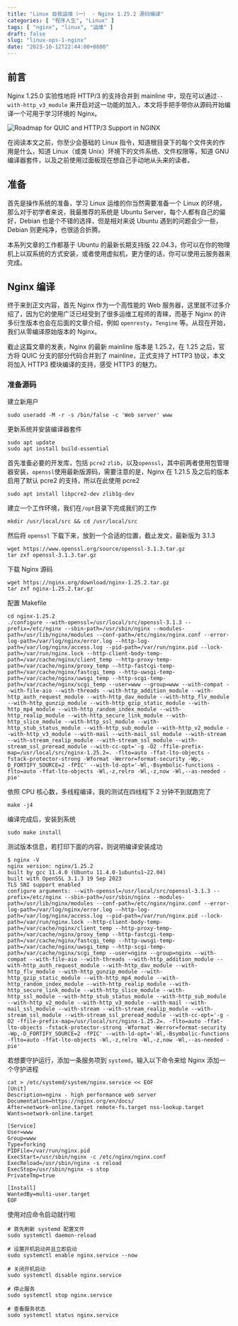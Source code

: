 ```yaml
---
title: "Linux 自我运维（一） - Nginx 1.25.2 源码编译"
categories: [ "程序人生", "Linux" ]
tags: [ "nginx", "linux", "运维" ]
draft: false
slug: "linux-ops-1-nginx"
date: "2023-10-12T22:44:00+0800"
---
```


## 前言

Nginx 1.25.0 实验性地将 HTTP/3 的支持合并到 mainline 中，现在可以通过`--with-http_v3_module` 来开启对这一功能的加入，本文将手把手带你从源码开始编译一个可用于学习环境的 Nginx。

![Roadmap for QUIC and HTTP/3 Support in NGINX](https://cdn.taurusxin.com/hugo/2023/10/12/nginx-quic-http3-roadmap.png)

在阅读本文之前，你至少会基础的 Linux 指令，知道根目录下的每个文件夹的作用是什么，知道 Linux（或类 Unix）环境下的文件系统、文件权限等，知道 GNU 编译器套件，以及之前使用过面板现在想自己手动地从头来的读者。

## 准备

首先是操作系统的准备，学习 Linux 运维的你当然需要准备一个 Linux 的环境，那么对于初学者来说，我最推荐的系统是 Ubuntu Server，每个人都有自己的偏好，Debian 也是个不错的选择，但是相对来说 Ubuntu 遇到的问题会少一些，Debian 则更纯净，也很适合折腾。

本系列文章的工作都基于 Ubuntu 的最新长期支持版 22.04.3，你可以在你的物理机上以双系统的方式安装，或者使用虚拟机，更方便的话，你可以使用云服务器来完成。

## Nginx 编译

终于来到正文内容，首先 Nginx 作为一个高性能的 Web 服务器，这里就不过多介绍了，因为它的使用广泛已经受到了很多运维工程师的青睐，而基于 Nginx 的许多衍生版本也会在后面的文章介绍，例如 `openresty`，`Tengine` 等。从现在开始，我们从零编译原始版本的 Nginx。

截止这篇文章的发表，Nginx 的最新 mainline 版本是 1.25.2，在 1.25 之后，官方将 QUIC 分支的部分代码合并到了 mainline，正式支持了 HTTP3 协议，本文将加入 HTTP3 模块编译的支持，感受 HTTP3 的魅力。

### 准备源码

建立新用户

```shell
sudo useradd -M -r -s /bin/false -c 'Web server' www
```

更新系统并安装编译器套件

```shell
sudo apt update
sudo apt install build-essential
```

首先准备必要的开发库，包括 `pcre2` `zlib`，以及`openssl`，其中前两者使用包管理器安装，`openssl`使用最新版源码，需要注意的是，Nginx 在 1.21.5 及之后的版本启用了默认 pcre2 的支持，所以在此使用 pcre2

```shell
sudo apt install libpcre2-dev zlib1g-dev
```

建立一个工作环境，我们在`/opt`目录下完成我们的工作

```shell
mkdir /usr/local/src && cd /usr/local/src
```

然后将 `openssl` 下载下来，放到一个合适的位置，截止发文，最新版为 3.1.3

```shell
wget https://www.openssl.org/source/openssl-3.1.3.tar.gz
tar zxf openssl-3.1.3.tar.gz
```

下载 Nginx 源码

```shell
wget https://nginx.org/download/nginx-1.25.2.tar.gz
tar zxf nginx-1.25.2.tar.gz
```

配置 Makefile

```shell
cd nginx-1.25.2
./configure --with-openssl=/usr/local/src/openssl-3.1.3 --prefix=/etc/nginx --sbin-path=/usr/sbin/nginx --modules-path=/usr/lib/nginx/modules --conf-path=/etc/nginx/nginx.conf --error-log-path=/var/log/nginx/error.log --http-log-path=/var/log/nginx/access.log --pid-path=/var/run/nginx.pid --lock-path=/var/run/nginx.lock --http-client-body-temp-path=/var/cache/nginx/client_temp --http-proxy-temp-path=/var/cache/nginx/proxy_temp --http-fastcgi-temp-path=/var/cache/nginx/fastcgi_temp --http-uwsgi-temp-path=/var/cache/nginx/uwsgi_temp --http-scgi-temp-path=/var/cache/nginx/scgi_temp --user=www --group=www --with-compat --with-file-aio --with-threads --with-http_addition_module --with-http_auth_request_module --with-http_dav_module --with-http_flv_module --with-http_gunzip_module --with-http_gzip_static_module --with-http_mp4_module --with-http_random_index_module --with-http_realip_module --with-http_secure_link_module --with-http_slice_module --with-http_ssl_module --with-http_stub_status_module --with-http_sub_module --with-http_v2_module --with-http_v3_module --with-mail --with-mail_ssl_module --with-stream --with-stream_realip_module --with-stream_ssl_module --with-stream_ssl_preread_module --with-cc-opt='-g -O2 -ffile-prefix-map=/usr/local/src/nginx-1.25.2=. -flto=auto -ffat-lto-objects -fstack-protector-strong -Wformat -Werror=format-security -Wp,-D_FORTIFY_SOURCE=2 -fPIC' --with-ld-opt='-Wl,-Bsymbolic-functions -flto=auto -ffat-lto-objects -Wl,-z,relro -Wl,-z,now -Wl,--as-needed -pie'
```

依照 CPU 核心数，多线程编译，我的测试在四线程下 2 分钟不到就跑完了

```shell
make -j4
```

编译完成后，安装到系统

```shell
sudo make install
```

测试版本信息，若打印下面的内容，则说明编译安装成功

```shell
$ nginx -V
nginx version: nginx/1.25.2
built by gcc 11.4.0 (Ubuntu 11.4.0-1ubuntu1~22.04)
built with OpenSSL 3.1.3 19 Sep 2023
TLS SNI support enabled
configure arguments: --with-openssl=/usr/local/src/openssl-3.1.3 --prefix=/etc/nginx --sbin-path=/usr/sbin/nginx --modules-path=/usr/lib/nginx/modules --conf-path=/etc/nginx/nginx.conf --error-log-path=/var/log/nginx/error.log --http-log-path=/var/log/nginx/access.log --pid-path=/var/run/nginx.pid --lock-path=/var/run/nginx.lock --http-client-body-temp-path=/var/cache/nginx/client_temp --http-proxy-temp-path=/var/cache/nginx/proxy_temp --http-fastcgi-temp-path=/var/cache/nginx/fastcgi_temp --http-uwsgi-temp-path=/var/cache/nginx/uwsgi_temp --http-scgi-temp-path=/var/cache/nginx/scgi_temp --user=nginx --group=nginx --with-compat --with-file-aio --with-threads --with-http_addition_module --with-http_auth_request_module --with-http_dav_module --with-http_flv_module --with-http_gunzip_module --with-http_gzip_static_module --with-http_mp4_module --with-http_random_index_module --with-http_realip_module --with-http_secure_link_module --with-http_slice_module --with-http_ssl_module --with-http_stub_status_module --with-http_sub_module --with-http_v2_module --with-http_v3_module --with-mail --with-mail_ssl_module --with-stream --with-stream_realip_module --with-stream_ssl_module --with-stream_ssl_preread_module --with-cc-opt='-g -O2 -ffile-prefix-map=/usr/local/src/nginx-1.25.2=. -flto=auto -ffat-lto-objects -fstack-protector-strong -Wformat -Werror=format-security -Wp,-D_FORTIFY_SOURCE=2 -fPIC' --with-ld-opt='-Wl,-Bsymbolic-functions -flto=auto -ffat-lto-objects -Wl,-z,relro -Wl,-z,now -Wl,--as-needed -pie'
```

若想要守护运行，添加一条服务项到 `systemd`，输入以下命令来给 Nginx 添加一个守护进程

```shell
cat > /etc/systemd/system/nginx.service << EOF
[Unit]
Description=nginx - high performance web server
Documentation=https://nginx.org/en/docs/
After=network-online.target remote-fs.target nss-lookup.target
Wants=network-online.target

[Service]
User=www
Group=www
Type=forking
PIDFile=/var/run/nginx.pid
ExecStart=/usr/sbin/nginx -c /etc/nginx/nginx.conf
ExecReload=/usr/sbin/nginx -s reload
ExecStop=/usr/sbin/nginx -s stop
PrivateTmp=true

[Install]
WantedBy=multi-user.target
EOF
```

使用对应命令启动就行啦

```shell
# 首先刷新 systemd 配置文件
sudo systemctl daemon-reload

# 设置开机启动并且立即启动
sudo systemctl enable nginx.service --now

# 关闭开机启动
sudo systemctl disable nginx.service

# 停止服务
sudo systemctl stop nginx.service

# 查看服务状态
sudo systemctl status nginx.service
```

